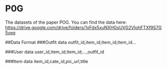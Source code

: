 # P0G
The datasets of the paper POG.
You can find the data here: https://drive.google.com/drive/folders/1xFdx5xuNXHGsUVG2VIohFTXf9S7G5veq

##Data Format
###Outfit data
outfit_id,item_id;item_id;item_id...

###User data
user_id,item_id;item_id;...,outfit_id

###Item data
item_id,cate_id,pic_url,title

